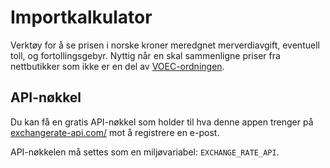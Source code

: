 # Importkalkulator

Verktøy for å se prisen i norske kroner meredgnet merverdiavgift, eventuell toll, og fortollingsgebyr.
Nyttig når en skal sammenligne priser fra nettbutikker som ikke er en del av [VOEC-ordningen](https://www.toll.no/no/bedrift/import/voec/voec-ordningen/).

## API-nøkkel

Du kan få en gratis API-nøkkel som holder til hva denne appen trenger på [exchangerate-api.com/](https://www.exchangerate-api.com/) mot å registrere en e-post.

API-nøkkelen må settes som en miljøvariabel: `EXCHANGE_RATE_API`.
